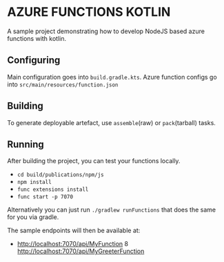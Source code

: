 # AZURE FUNCTIONS KOTLIN
A sample project demonstrating how to develop NodeJS based azure functions with kotlin.

## Configuring
Main configuration goes into `build.gradle.kts`.
Azure function configs go into `src/main/resources/function.json`

## Building
To generate deployable artefact, use `assemble`(raw) or `pack`(tarball) tasks.

## Running
After building the project, you can test your functions locally.
* `cd build/publications/npm/js`
* `npm install`
* `func extensions install`
* `func start -p 7070`

Alternatively you can just run `./gradlew runFunctions` that does the same for you via gradle.

The sample endpoints will then be available at:
* [http://localhost:7070/api/MyFunction](http://localhost:7071/api/MyFunction)
8 [http://localhost:7070/api/MyGreeterFunction](http://localhost:7071/api/MyGreeterFunction)